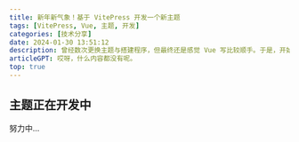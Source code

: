 ```yaml
---
title: 新年新气象！基于 VitePress 开发一个新主题
tags: [VitePress, Vue, 主题, 开发]
categories: [技术分享]
date: 2024-01-30 13:51:12
description: 曾经数次更换主题与搭建程序，但最终还是感觉 Vue 写比较顺手。于是，开始基于 VitePress 从零开发一个类似于 Heo 的主题
articleGPT: 哎呀，什么内容都没有呢。
top: true
---
```


## 主题正在开发中

努力中...
